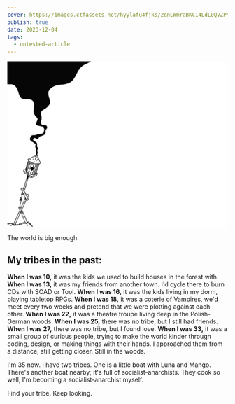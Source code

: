 ```yaml
---
cover: https://images.ctfassets.net/hyylafu4fjks/2qnCWmraBKC14LdL0QVZPY/3a95e76adede3eedf5db81383703a267/Untitled_Artwork_13.png
publish: true
date: 2023-12-04
tags:
  - untested-article
---
```

![](tribe-precarious.webp)

The world is big enough.

## My tribes in the past:

**When I was 10,** it was the kids we used to build houses in the forest with.
**When I was 13,** it was my friends from another town. I'd cycle there to burn CDs with SOAD or Tool.
**When I was 16,** it was the kids living in my dorm, playing tabletop RPGs.
**When I was 18,** it was a coterie of Vampires, we'd meet every two weeks and pretend that we were plotting against each other.
**When I was 22,** it was a theatre troupe living deep in the Polish-German woods.
**When I was 25,** there was no tribe, but I still had friends.
**When I was 27,** there was no tribe, but I found love.
**When I was 33,** it was a small group of curious people, trying to make the world kinder through coding, design, or making things with their hands. I approached them from a distance, still getting closer. Still in the woods.

I'm 35 now. I have two tribes. One is a little boat with Luna and Mango. There's another boat nearby; it's full of socialist-anarchists. They cook so well, I'm becoming a socialist-anarchist myself.

Find your tribe. Keep looking.
